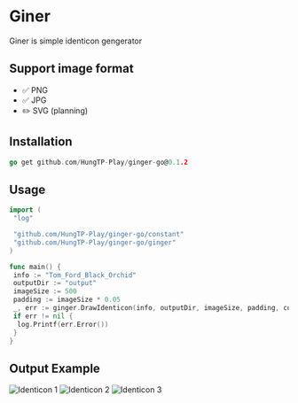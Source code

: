 # Giner

Giner is simple identicon gengerator

## Support image format

- ✅ PNG
- ✅ JPG
- ✏️ SVG (planning)

## Installation

```go
go get github.com/HungTP-Play/ginger-go@0.1.2
```

## Usage

```go
import (
 "log"

 "github.com/HungTP-Play/ginger-go/constant"
 "github.com/HungTP-Play/ginger-go/ginger"
)

func main() {
 info := "Tom_Ford_Black_Orchid"
 outputDir := "output"
 imageSize := 500
 padding := imageSize * 0.05
 _, err := ginger.DrawIdenticon(info, outputDir, imageSize, padding, constant.JPG)
 if err != nil {
  log.Printf(err.Error())
 }
}
```

## Output Example

![Identicon 1](https://i.ibb.co/f4J6wsh/Bacarat-Rouge-540.jpg)
![Identicon 2](https://i.ibb.co/KGfkvpx/Le-Labo-Santal-33.jpg)
![Identicon 3](https://i.ibb.co/3fwcJGS/Tom-Ford-Grey-Vetiver.jpg)
